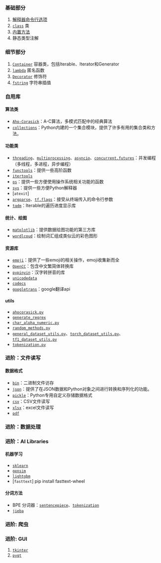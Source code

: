 ### 基础部分

1. [解释器命令行选项](basic/commond_line.md)
1. [`class`](basic/class.md) 类
1. [内置方法](basic/builtins.md)
1. 静态类型注解

### 细节部分

1. [`Container`](details/Container.md) 容器类，包括Iterable、Iterator和Generator
1. [`lambda`](details/lambda.md) 匿名函数 
1. [`Decorator`](details/Decorator.md) 修饰符
1. [`fstring`](details/fstring.md) 字符串插值

### 自用库

#### 算法类

- [`Aho-Corasick`](libs/ahocorasick.md)：A-C算法，多模式匹配中的经典算法
- [`collections`](libs/collections.md)：Python内建的一个集合模块，提供了许多有用的集合类和方法。

#### 功能类

- [`threading`](libs/concurrent_programming.md#threading)、[`multiprocessing`](libs/concurrent_programming.md#multiprocessing)、[`asyncio`](libs/concurrent_programming.md#asyncio)、[`concurrent.futures`](libs/concurrent_programming.md#concurrentfutures)：并发编程（多线程，多进程，异步编程）
- [`functools`](libs/functools.md)：提供一些高阶函数
- [`itertools`](libs/itertools.md)
- [`os`](libs/os.md)：提供一些方便使用操作系统相关功能的函数
- [`sys`](libs/sys.md)：提供一些方便Python解释器
- [`atexit`]
- [`argparse`](libs/argparser.md#argparse)、[`tf.flags`](libs/argparser.md#tfflags)：接受从终端传入的命令行参数
- [`tqdm`](libs/tqdm.md)：Iterable的遍历进度显示库


#### 统计、绘图

- [`matplotlib`](libs/matplotlib.md)：提供数据绘图功能的第三方库
- [`wordlcoud`](libs/wordcloud.md)：绘制词汇组成类似云的彩色图形
  
#### 资源库

- [`emoji`](libs/emoji.md)：提供了一些emoji的相关操作，emoji收集新而全
- [`OpenCC`](libs/opencc.md)：包含中文繁简体转换库
- [`pypinyin`](libs/pypinyin.md)：汉字转拼音的库
- [`unicodedata`](libs/unicodedata.md)
- [`codecs`](libs/codecs.md)
- [`googletrans`](libs/googletrans.md)：google翻译api

#### utils
- [`ahocorasick.py`](utils/ahocorasick.md)
- [`generate_regrex`](utils/generate_regrex.md)
- [`char_alpha_numeric.py`](utils/char_alpha_numeric.md)
- [`random_methods.py`](utils/random_methods.md)
- [`general_dataset_utils.py`](utils/general_dataset_utils.md)、[`torch_dataset_utils.py`](utils/torch_dataset_utils.md)、[`tf1_dataset_utils.py`](utils/tf1_dataset_utils.md)
- [`tokenization.py`](utils/tokenization.md)

### 进阶：文件读写

#### 数据格式

- [`bin`](libs/file_format.md#bin)：二进制文件访存
- [`json`](libs/file_format.md#json)：提供了在JSON数据和Python对象之间进行转换和序列化的功能。
- [`pickle`](libs/file_format.md#pkl)：Python专用自定义存储数据格式
- [`csv`](libs/xlsx.md#csv)：CSV文件读写
- [`xlsx`](libs/xlsx.md#xlsx)：excel文件读写
- [`pdf`](libs/pdf.md)

### 进阶：数据处理

### 进阶：AI Libraries

#### 机器学习

- [`sklearn`](ai_libs/sklearn/sklearn.md)
- [`gensim`](ai_libs/gensim/gensim.md)
- [`lightgbm`]()
- [`fasttext`] pip install fasttext-wheel

#### 分词方法

- BPE 分词器：[`sentencepiece`](ai_libs/bpe_tokenizer.md)、[`tokenization`](ai_libs/bpe_tokenizer.md)
- [`jieba`]()

### 进阶: 爬虫

### 进阶: GUI

1. [`tkinter`]()
1. [`pyqt`]()

